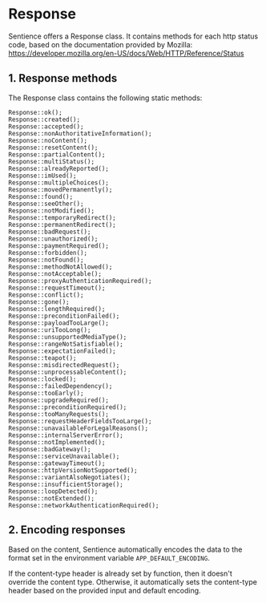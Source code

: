 # Response

Sentience offers a Response class. It contains methods for each http status code, based on the documentation provided by Mozilla: https://developer.mozilla.org/en-US/docs/Web/HTTP/Reference/Status

## 1. Response methods

The Response class contains the following static methods:
```
Response::ok();
Response::created();
Response::accepted();
Response::nonAuthoritativeInformation();
Response::noContent();
Response::resetContent();
Response::partialContent();
Response::multiStatus();
Response::alreadyReported();
Response::imUsed();
Response::multipleChoices();
Response::movedPermanently();
Response::found();
Response::seeOther();
Response::notModified();
Response::temporaryRedirect();
Response::permanentRedirect();
Response::badRequest();
Response::unauthorized();
Response::paymentRequired();
Response::forbidden();
Response::notFound();
Response::methodNotAllowed();
Response::notAcceptable();
Response::proxyAuthenticationRequired();
Response::requestTimeout();
Response::conflict();
Response::gone();
Response::lengthRequired();
Response::preconditionFailed();
Response::payloadTooLarge();
Response::uriTooLong();
Response::unsupportedMediaType();
Response::rangeNotSatisfiable();
Response::expectationFailed();
Response::teapot();
Response::misdirectedRequest();
Response::unprocessableContent();
Response::locked();
Response::failedDependency();
Response::tooEarly();
Response::upgradeRequired();
Response::preconditionRequired();
Response::tooManyRequests();
Response::requestHeaderFieldsTooLarge();
Response::unavailableForLegalReasons();
Response::internalServerError();
Response::notImplemented();
Response::badGateway();
Response::serviceUnavailable();
Response::gatewayTimeout();
Response::httpVersionNotSupported();
Response::variantAlsoNegotiates();
Response::insufficientStorage();
Response::loopDetected();
Response::notExtended();
Response::networkAuthenticationRequired();
```

## 2. Encoding responses

Based on the content, Sentience automatically encodes the data to the format set in the environment variable `APP_DEFAULT_ENCODING`.

If the content-type header is already set by function, then it doesn't override the content type. Otherwise, it automatically sets the content-type header based on the provided input and default encoding.
